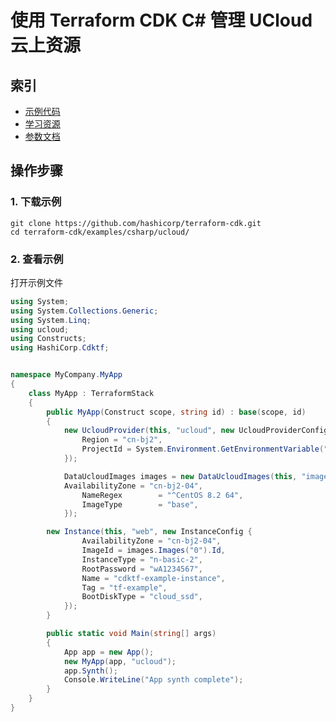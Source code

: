 # 使用 Terraform CDK C# 管理 UCloud 云上资源

## 索引

- [示例代码](https://github.com/hashicorp/terraform-cdk/tree/main/examples/csharp/ucloud)
- [学习资源](https://learn.hashicorp.com/tutorials/terraform/cdktf)
- [参数文档](https://registry.terraform.io/providers/ucloud/ucloud/latest/docs)

## 操作步骤

### 1. 下载示例

```shell
git clone https://github.com/hashicorp/terraform-cdk.git
cd terraform-cdk/examples/csharp/ucloud/
```

### 2. 查看示例

打开示例文件

```csharp
using System;
using System.Collections.Generic;
using System.Linq;
using ucloud;
using Constructs;
using HashiCorp.Cdktf;


namespace MyCompany.MyApp
{
    class MyApp : TerraformStack
    {
        public MyApp(Construct scope, string id) : base(scope, id)
        {
            new UcloudProvider(this, "ucloud", new UcloudProviderConfig {
                Region = "cn-bj2",
                ProjectId = System.Environment.GetEnvironmentVariable("UCLOUD_PROJECT_ID") ?? "",
            });

            DataUcloudImages images = new DataUcloudImages(this, "images", new DataUcloudImagesConfig {
	        AvailabilityZone = "cn-bj2-04",
                NameRegex        = "^CentOS 8.2 64",
                ImageType        = "base",	    
            });

	    new Instance(this, "web", new InstanceConfig {
                AvailabilityZone = "cn-bj2-04",
                ImageId = images.Images("0").Id,
                InstanceType = "n-basic-2",
                RootPassword = "wA1234567",
                Name = "cdktf-example-instance",
                Tag = "tf-example",
                BootDiskType = "cloud_ssd",
            });
        }

        public static void Main(string[] args)
        {
            App app = new App();
            new MyApp(app, "ucloud");
            app.Synth();
            Console.WriteLine("App synth complete");
        }
    }
}
```

